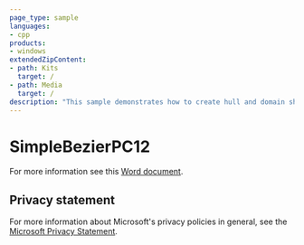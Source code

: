 ```yaml
---
page_type: sample
languages:
- cpp
products:
- windows
extendedZipContent:
- path: Kits
  target: /
- path: Media
  target: /
description: "This sample demonstrates how to create hull and domain shaders to draw a tessellated Bezier surface representing a Mobius strip for DirectX 12."
---
```


# SimpleBezierPC12

For more information see this [Word document](https://github.com/microsoft/Xbox-ATG-Samples/blob/master/PCSamples/IntroGraphics/SimpleBezierPC12/Readme.docx).

## Privacy statement

For more information about Microsoft's privacy policies in general, see the [Microsoft Privacy Statement](https://privacy.microsoft.com/privacystatement/).
